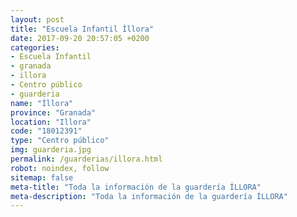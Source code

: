 ```yaml
---
layout: post
title: "Escuela Infantil Íllora"
date: 2017-09-20 20:57:05 +0200
categories:
- Escuela Infantil
- granada
- illora
- Centro público
- guarderia
name: "Íllora"
province: "Granada"
location: "Illora"
code: "18012391"
type: "Centro público"
img: guarderia.jpg
permalink: /guarderias/illora.html
robot: noindex, follow
sitemap: false
meta-title: "Toda la información de la guardería ÍLLORA"
meta-description: "Toda la información de la guardería ÍLLORA"
---
```

